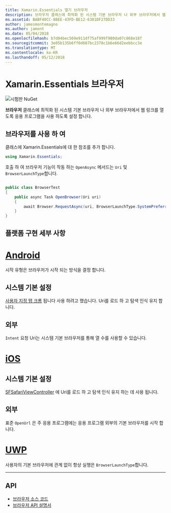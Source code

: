 ```yaml
---
title: Xamarin.Essentials 열기 브라우저
description: 브라우저 클래스에 최적화 된 시스템 기본 브라우저 나 외부 브라우저에서 웹 링크를 열도록 응용을 프로그램을 수 있습니다.
ms.assetid: BABF40CC-8BEE-43FD-BE12-6301DF27DD33
author: jamesmontemagno
ms.author: jamont
ms.date: 05/04/2018
ms.openlocfilehash: b7d04bec569e911df75af999f980da07c868e18f
ms.sourcegitcommit: 3e05b135b6ff0d607bc2378c1b6e66d2eebbcc3e
ms.translationtype: MT
ms.contentlocale: ko-KR
ms.lasthandoff: 05/12/2018
---
```

# <a name="xamarinessentials-browser"></a>Xamarin.Essentials 브라우저

![시험판 NuGet](~/media/shared/pre-release.png)

**브라우저** 클래스에 최적화 된 시스템 기본 브라우저 나 외부 브라우저에서 웹 링크를 열도록 응용 프로그램을 사용 하도록 설정 합니다.

## <a name="using-browser"></a>브라우저를 사용 하 여

클래스에 Xamarin.Essentials에 대 한 참조를 추가 합니다.

```csharp
using Xamarin.Essentials;
```

호출 하 여 브라우저 기능이 작동 하는 `OpenAsync` 메서드는 `Uri` 및 `BrowserLaunchType`합니다.

```csharp

public class BrowserTest
{
    public async Task OpenBrowser(Uri uri)
    {
        await Browser.RequestAsync(uri, BrowserLaunchType.SystemPreferred);
    }
}
```

## <a name="platform-implementation-specifics"></a>플랫폼 구현 세부 사항

# <a name="androidtabandroid"></a>[Android](#tab/android)

시작 유형은 브라우저가 시작 되는 방식을 결정 합니다.

## <a name="system-preferred"></a>시스템 기본 설정

[사용자 지정 탭 크롬](https://developer.chrome.com/multidevice/android/customtabs) 됩니다 사용 하려고 했습니다. Uri를 로드 하 고 탐색 인식 유지 합니다.

## <a name="external"></a>외부

`Intent` 요청 Uri는 시스템 기본 브라우저를 통해 열 수를 사용할 수 있습니다.

# <a name="iostabios"></a>[iOS](#tab/ios)

## <a name="system-preferred"></a>시스템 기본 설정

[SFSafariViewController](https://developer.xamarin.com/api/type/SafariServices.SFSafariViewController/) 에 Uri를 로드 하 고 탐색 인식 유지 하는 데 사용 됩니다.

## <a name="external"></a>외부

표준 `OpenUrl` 은 주 응용 프로그램에는 응용 프로그램 외부의 기본 브라우저를 시작 합니다.

# <a name="uwptabuwp"></a>[UWP](#tab/uwp)

사용자의 기본 브라우저에 관계 없이 항상 실행은 `BrowserLaunchType`합니다.

--------------

## <a name="api"></a>API

- [브라우저 소스 코드](https://github.com/xamarin/Essentials/tree/master/Xamarin.Essentials/Browser)
- [브라우저 API 설명서](xref:Xamarin.Essentials.Browser)
